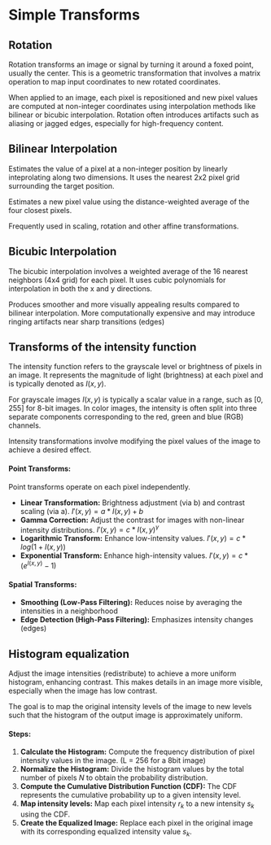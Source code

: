# Simple Transforms

## Rotation
Rotation transforms an image or signal by turning it around a foxed point, usually the center. This is a geometric transformation that involves a matrix operation to map input coordinates to new rotated coordinates.

When applied to an image, each pixel is repositioned and new pixel values are computed at non-integer coordinates using interpolation methods like bilinear or bicubic interpolation. Rotation often introduces artifacts such as aliasing or jagged edges, especially for high-frequency content.

## Bilinear Interpolation
Estimates the value of a pixel at a non-integer position by linearly inteprolating along two dimensions. It uses the nearest 2x2 pixel grid surrounding the target position.

Estimates a new pixel value using the distance-weighted average of the four closest pixels.

Frequently used in scaling, rotation and other affine transformations.

## Bicubic Interpolation
The bicubic interpolation involves a weighted average of the 16 nearest neighbors (4x4 grid) for each pixel. It uses cubic polynomials for interpolation in both the x and y directions.

Produces smoother and more visually appealing results compared to bilinear interpolation. More computationally expensive and may introduce ringing artifacts near sharp transitions (edges)

## Transforms of the intensity function
The intensity function refers to the grayscale level or brightness of pixels in an image. It represents the magnitude of light (brightness) at each pixel and is typically denoted as $I(x, y)$.

For grayscale images $I(x, y)$ is typically a scalar value in a range, such as [0, 255] for 8-bit images. In color images, the intensity is often split into three separate components corresponding to the red, green and blue (RGB) channels.

Intensity transformations involve modifying the pixel values of the image to achieve a desired effect.

#### Point Transforms:
Point transforms operate on each pixel independently.
- **Linear Transformation:** Brightness adjustment (via b) and contrast scaling (via a). $I'(x, y) = a * I(x, y) + b$
- **Gamma Correction:** Adjust the contrast for images with non-linear intensity distributions. $I'(x, y) = c * I(x, y)^γ$
- **Logarithmic Transform:** Enhance low-intensity values. $I'(x, y) = c * log(1 + I(x, y))$
- **Exponential Transform:** Enhance high-intensity values. $I'(x, y) = c * (e^{I(x, y)} - 1)$

#### Spatial Transforms:
- **Smoothing (Low-Pass Filtering):** Reduces noise by averaging the intensities in a neighborhood
- **Edge Detection (High-Pass Filtering):** Emphasizes intensity changes (edges)

## Histogram equalization
Adjust the image intensities (redistribute) to achieve a more uniform histogram, enhancing contrast. This makes details in an image more visible, especially when the image has low contrast.

The goal is to map the original intensity levels of the image to new levels such that the histogram of the output image is approximately uniform.

#### Steps:
1. **Calculate the Histogram:** Compute the frequency distribution of pixel intensity values in the image. (L = 256 for a 8bit image)
2. **Normalize the Histogram:** Divide the histogram values by the total number of pixels $N$ to obtain the probability distribution.
3. **Compute the Cumulative Distribution Function (CDF):** The CDF represents the cumulative probability up to a given intensity level.
4. **Map intensity levels:** Map each pixel intensity $r_k$ to a new intensity $s_k$ using the CDF.
5. **Create the Equalized Image:** Replace each pixel in the original image with its corresponding equalized intensity value $s_k$.
